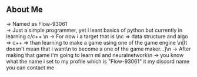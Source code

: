 ## About Me

<div>-> Named as Flow-93061</div>
-> Just a simple programmer, yet i leant basics of python but currently in learning c/c++ \n
-> For now i a target that is \nc => data structure and algo => c++ => than learning to make a game using one of the game engine \n[It doesn't mean that i want\n to become a one of the game maker...]\n
-> After making that game i'm going to learn ml and neuralnetwork\n
-> you know what the name i set to my profile which is "Flow-93061" it my discord name you can contact me

<!---
Flow-93061/Flow-93061 is a ✨ special ✨ repository because its `README.md` (this file) appears on your GitHub profile.
You can click the Preview link to take a look at your changes.
--->
